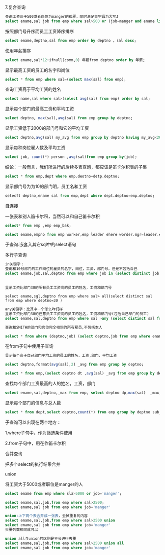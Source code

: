7.复合查询

```sql
查询工资高于500或者岗位为manger的孤雁，同时满足首字母为大写J
select ename,sal job from emp where sal>500 or (job=manger and ename like 'J%')
```

按照部门号升序而员工工资降序排序

```sql
select ename,deptno,sal from emp order by deptno ，sal desc;
```

使用年薪排序

```sql
select ename,sal*12+ifnull(comm,0) 年薪from deptno order by 年薪; 
```

显示最高工资的员工的名字和岗位

```sql
select * from emp where sal=(select max(sal) from emp);
```

查询工资高于平均工资的姓名

```sql
select name,sal where sal>(select avg(sal) from emp) order by sal;
```

显示每个部门的最高工资和平均工资

```sql
select deptno, max(sal),avg(sal) from emp group by deptno;
```

显示工资低于2000的部门号和它的平均工资

```sql
select deptno,avg(sal) my_avg from emp group by deptno having my_avg<2000;
```

显示每种岗位雇人数及平均工资

```sql
select job, count(*) person ,avg(sal)from emp group by(job); 
```





结论：一般而言，我们所进行的后续多表查询，都应该是笛卡尔积表的子集

```sql
select * from emp,dept where emp.deotno=detp.deptno;
```

显示部门号为为10的部门明，员工名和工资

```sql
selecft deptno,ename sal from emp,dept where dept.deptno=emp.deptno;
```



自连接

一张表和别人笛卡尔积，当然可以和自己笛卡尔积

```sql
select* from emp ,emp emp_bak;

select ename,empno from emp worker,emp leader ehere worder.mgr=leader.empno and work.enmae='ford';
```

子查询:嵌套入其它sql中的select语句



多行子查询

```sql
in关键字：
查询和10号部门的工作岗位的雇员的名字，岗位，工资，部门号，但是不包括自己
select ename,job,sal,deptno from emp where job in (select distinct job from emp where deptno=10) and deptno<>10;
```

```sq

显示工资比部门30的所有员工工资高的员工的姓名，工资和部门号

select ename,sgl,deptno from emp where sal> all(select distinct sal from emp where deptno=30 )
```

```sql
any关键字：比其中一个怎么咋们样
显示工资比部门30的任意员工工资高的员工的姓名，工资和部门号(包括自己部门的员工)
select ename,sal,deptno from emp where sal >any (select distinct sal from emp where deptno=30)
```



```sql
查询和SMITH的部门和岗位完全相同的所有雇员,不包括本人

select * from where (deptno,job) (select deptno,job from emp where ename='SMITH') and ename<>'SMITH';
```



在from子句中使用子查询

```sql
显示每个高于自己部门平均工资的员工的姓名，工资,部门，平均工资

select deptno,format(avg(sal),2) _avg from emp group by deptno;

select * from emp,(select deptno dt ,avg(sal) _avg from emp group by deptno) agv_tab where emp.dpetno=avg_tab.deptno and emp.sal>avg_tab._avg;
```

查找每个部门工资最高的人的姓名，工资，部门

```sql
select ename,sal,deptno,_max from emp, select deptno dp,max(sal)  _max,from emp group by dt max_tb where emp.deptno=max_tb.dp and emp.sal=max_tb._max ;
```

显示每个部门的信息与总人数

```sql
select * from dept,select deptno,count(*) from emp group by deptno sub_table where  dept.deptno=sub_table.septno;
```

子查询可以出现在两个地方：

1.where子句中，作为筛选条件使用

2.from子句中，用在作笛卡尔积



合并查询

把多个select的执行结果合并

union

将工资大于5000或者职位是manger的人

```sql
select ename from emp where sla>5000 or job='manger';

select ename,sal,job,from emp where sal>2500;
select ename,sal job from emp where job='manger'

union:上下两个表合并成一张表，去掉重复的内容
select ename,sal,job,from emp where sal>2500 union
select ename,sal job from emp where job='manger'
只要列数相同就可以
```

```sql
union all与union的区别是不会进行去重
select ename,sal,job,from emp where sal>2500 union all
select ename,sal job from emp where job='manger'
```

